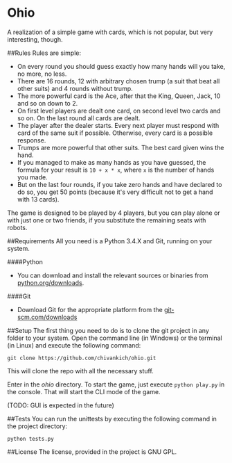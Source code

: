 Ohio
====

A realization of a simple game with cards, which is not popular, but very interesting, though.

##Rules
Rules are simple:

- On every round you should guess exactly how many hands will you take, no more, no less.
- There are 16 rounds, 12 with arbitrary chosen trump (a suit that beat all other suits) and 4 rounds without trump.
- The more powerful card is the Ace, after that the King, Queen, Jack, 10 and so on down to 2.
- On first level players are dealt one card, on second level two cards and so on. On the last round all cards are dealt.
- The player after the dealer starts. Every next player must respond with card of the same suit if possible. Otherwise, every card is a possible response.
- Trumps are more powerful that other suits. The best card given wins the hand.
- If you managed to make as many hands as you have guessed, the formula for your result is `10 + x * x`, where `x` is the number of hands you made.
- But on the last four rounds, if you take zero hands and have declared to do so, you get 50 points (because it's very difficult not to get a hand with 13 cards).

The game is designed to be played by 4 players, but you can play alone or with just one or two friends, if you substitute the remaining seats with robots.

##Requirements
All you need is a Python 3.4.X and Git, running on your system.

####Python
- You can download and install the relevant sources or binaries from [python.org/downloads](https://www.python.org/downloads).

####Git
- Download Git for the appropriate platform from the [git-scm.com/downloads](https://git-scm.com/downloads)

##Setup
The first thing you need to do is to clone the git project in any folder to your system. Open the command line (in Windows) or the terminal (in Linux) and execute the following command:

`git clone https://github.com/chivankich/ohio.git`

This will clone the repo with all the necessary stuff.

Enter in the _ohio_ directory. To start the game, just execute `python play.py` in the console. That will start the CLI mode of the game.

(TODO: GUI is expected in the future)

##Tests
You can run the unittests by executing the following command in the project directory:

`python tests.py`

##License
The license, provided in the project is GNU GPL.